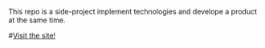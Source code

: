 This repo is a side-project implement technologies and develope a product at the same time.

#[Visit the site!](http://yousoftware.live)
